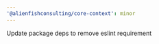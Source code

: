 ```yaml
---
'@alienfishconsulting/core-context': minor
---
```


Update package deps to remove eslint requirement
